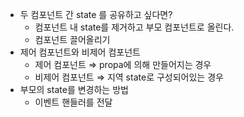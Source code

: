 -   두 컴포넌트 간 state 를 공유하고 싶다면?
    -   컴포넌트 내 state를 제거하고 부모 컴포넌트로 올린다.
    -   컴포넌트 끌어올리기
-   제어 컴포넌트와 비제어 컴포넌트
    -   제어 컴포넌트 ⇒ propa에 의해 만들어지는 경우
    -   비제어 컴포넌트 ⇒ 지역 state로 구성되어있는 경우
-   부모의 state를 변경하는 방법
    -   이벤트 핸들러를 전달
